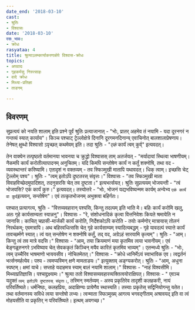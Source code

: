 ```yaml
---
date_end: '2018-03-10'
cast:
- श्रुतिः
- विश्वासः
date: '2018-03-10'
रसः_भावः:
- क्रोधः
rasyataa: 4
title: श्रुत्याऽलम्कार्याकरणाक्षेपे विश्वास-क्रोधः
topics:
- अपवादः
- गृहकर्मसु निरुत्साहः
- वादे क्रोधः
- मिथ्या-प्रतिज्ञा
- ताडनम्

---
```


## विवरणम्
सुप्रत्ययं को नयति शालाम् इति प्रश्ने पूर्वं श्रुतिः प्रत्याजानात् - "भोः, प्रातर् अहमेव तं नयामि - यदा दूरनगरं न गन्तव्यं स्यात् कार्याय"। किञ्च पश्चाट् ट्रेल्लोक्षेत्रे दिनानि दूरगमनदिनान्य् एवाचिनोत् बालशालाप्रेषणाय। तेनेषत् क्षुब्धो विश्वासो ऽपृच्छत् कथमेवम् इति। तदा श्रुतिः - "_एकं_ कार्यं त्वम् कुर्व्" इत्यवदत्।

तेन वाक्येन तत्पृष्ठतो वर्तमानया भावनया च क्रुद्धो विश्वासस् ताम् अतर्जयत् - "मर्यादायां स्थित्वा भाषणीयम्। नैकमपि कार्यं करोतीत्यापादनम् अनुचितम्। यदि किमपि सन्तोषेण कार्यं न कर्तुं शक्नोषि, तथा वद - व्यवस्थान्तरं करिष्यामि। एतादृशं न वक्तव्यम् - तव स्फिञ्मुखी मातापि यथावदत्। धिक् त्वाम्। इच्छसि चेट् ट्रॆल्लोम् पश्य"। श्रुतिः - "त्वम् इतोऽपि दुष्टतरस् संवृत्तः।" विश्वासः - "तव स्फिञ्मुखी माता विवाहविच्छेदमुपादिशत्, तदनुसरसि चेत् तव दुष्टता।" इत्यभर्त्सयत्। श्रुतिः सुप्रत्ययम् भोजयन्ती - "त्वं भोजयसि? एकं कार्यं कुरु।" इत्यवदत्। तस्योत्तरे - "भोः, भोजनं यद्यभविष्यन्मम कार्यम् अन्येभ्य `एकं कार्यं वा कुर्व्`इत्यवन्, सन्तोषेण"। एवं तत्कृतभोजनम् अभुक्त्वा बहिर्गतः।

पश्चात् प्रत्यागत्य, श्रुतिः - "वित्तव्यवहारान् पश्यसि, किन्तु तदल्पम् इति भाति मे। बहिः कार्यं करोमि खलु, अतः गृहे कार्यसाम्यता स्यान्ननु"। विश्वासः - "रे, संशोधनादिकं कृत्वा वित्तनिवेशः कियते श्रमायेति न जानासि। काचित् चप्रासी-मार्जकी कार्यं करोति, निर्देशकोऽपि करोति - तयोः कर्मणोर् मात्रायास् तोलनं निरर्थकम्; एवमत्रापि। अथ बहिरवधित्ससि चेत् गृहे कार्यसाम्यम् स्यादित्यबद्धम् - गृहे यावदल्पं स्यात्ते कार्यं तावच्छर्मणे स्यात्। त्वं यत् सन्तोषेण न शक्नोषि कर्तुं, तद् वद, अग्रेऽहं सारयामि कृत्यम्"। 
श्रुतिः - "आम्। किन्तु त्वं तव मात्रे वदसि।" विश्वासः - "आम्, तया क्रियमाणं मया कृतमिव त्वया भावनीयम्। एवं बेङ्गळूरुनगरे ऽभविष्याव चेत् सेवककृतं किञ्चिन् मयैव कारितं कृतमिव भाव्यम्"। 
एतन्मध्ये श्रुतिः - "भोः, त्वम् उच्चैरिव भाषमाणो भाययसीव। नोचितमेतत्।" विश्वासः - "क्रोधे ध्वनिर्मेऽयं स्वाभाविक एव। त्वद्वर्तनं भर्त्सनमर्हत्येव। पश्य - त्वमप्यस्मिन् क्षणे मामताडयः।" इत्युक्ताव् अङ्ग्यकरोत्।
श्रुतिः - "आम्, अधुना स्पष्टम्। क्षमां याचे। सप्ताहे यदाहमत्र स्याम् बालं नयामि शालाम्।" विश्वासः - "नाहं विश्वसीमि। मिथ्याप्रतिज्ञासि। पश्चाद्द्रक्ष्यामः।" 
श्रुत्या ततो विश्वासव्यवहारव्यक्तित्वयोराक्षिपत्।
विश्वासः - " एवञ्च यदुक्तं `त्वम् इतोऽपि दुष्टतरस् संवृत्तः।`, तस्मिन् स्मर्तव्यम् - अस्य प्रकृतिरेव तादृशी कलहकरी, नायं परिवर्तिष्यते। धर्मनिष्ठः, कलहप्रियः, अदाक्षिण्यः प्रायेणैव स्थास्यति। तस्याः प्रकृतेस् सद्विनियोगन्तु यतेत। तथा वर्तमानस्य सविधे त्वया सन्तोषो लभ्यः। त्वन्माता स्फिञ्मुख्य् आगत्य भगवद्गीताम् अश्रावयद् इति वा त्वं मोहयसीति वा प्रकृतिर् न परिवर्तिष्यते। इत्थम् अवगच्छ।" 

